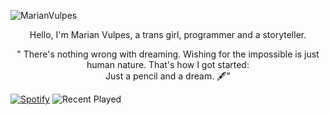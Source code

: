 ![MarianVulpes](https://github.com/MarianVulpes/MarianVulpes/blob/main/nbn.png)
<p align="center">Hello, I'm Marian Vulpes, a trans girl, programmer and a storyteller.</p>
<p align="center">" There's nothing wrong with dreaming. Wishing for the impossible is just human nature. That's how I got started: <br> Just a pencil and a dream. &#128395;"</p>

[![Spotify](https:/nowplayingmarianvulpes-git-main-diabolicwitch.vercel.app/api/spotify?background_color=010005&border_color=fff)](https://open.spotify.com/user/ewt4ywvzbhdhx4uhrparn3rxt)
![Recent Played](https://spotify-recently-played-readme.vercel.app/api?user=ewt4ywvzbhdhx4uhrparn3rxt&width=480)


